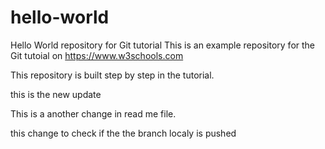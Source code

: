 # hello-world
Hello World repository for Git tutorial
This is an example repository for the Git tutoial on https://www.w3schools.com

This repository is built step by step in the tutorial.

this is the new update

This is a another change in read me file.

this change to check if the the branch localy is pushed

